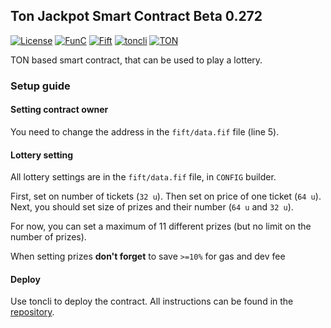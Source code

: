 ## Ton Jackpot Smart Contract Beta 0.272

[![License](https://img.shields.io/badge/license-MIT-green)](https://opensource.org/licenses/MIT)
[![FunC](https://img.shields.io/badge/made%20with-FunC-brightgreen)](https://ton.org/docs/#/func)
[![Fift](https://img.shields.io/badge/made%20with-Fift-brightgreen)](https://newton-blockchain.github.io/docs/fiftbase.pdf)
[![toncli](https://img.shields.io/badge/for%20use%20with-toncli-green)](https://github.com/disintar/toncli)
[![TON](https://img.shields.io/badge/based%20on-TON-blue)](https://ton.org/)

TON based smart contract, that can be used to play a lottery.

### Setup guide

#### Setting contract owner

You need to change the address in the `fift/data.fif` file (line 5).

#### Lottery setting

All lottery settings are in the `fift/data.fif` file, in `CONFIG` builder.

First, set on number of tickets (`32 u`). Then set on price of one ticket (`64 u`).
Next, you should set size of prizes and their number (`64 u` and `32 u`).

For now, you can set a maximum of 11 different prizes (but no limit on the number of prizes).

When setting prizes **don't forget** to save `>=10%` for gas and dev fee

#### Deploy

Use toncli to deploy the contract. All instructions can be found in the [repository](https://github.com/disintar/toncli).